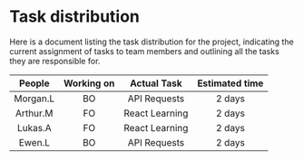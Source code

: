 
# Task distribution

Here is a document listing the task distribution for the project, indicating the current assignment of tasks to team members and outlining all the tasks they are responsible for.

| People | Working on | Actual Task | Estimated time |
| :--: | :--: | :--: | :--: |
| Morgan.L | BO | API Requests | 2 days |
| Arthur.M | FO | React Learning | 2 days |
| Lukas.A | FO | React Learning | 2 days |
| Ewen.L | BO | API Requests | 2 days |
